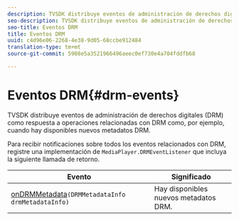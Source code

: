 ```yaml
---
description: TVSDK distribuye eventos de administración de derechos digitales (DRM) como respuesta a operaciones relacionadas con DRM como, por ejemplo, cuando hay disponibles nuevos metadatos DRM.
seo-description: TVSDK distribuye eventos de administración de derechos digitales (DRM) como respuesta a operaciones relacionadas con DRM como, por ejemplo, cuando hay disponibles nuevos metadatos DRM.
seo-title: Eventos DRM
title: Eventos DRM
uuid: c4d96e06-2268-4e38-9d05-68ccbe912484
translation-type: tm+mt
source-git-commit: 5908e5a3521966496aeec0ef730e4a704fddfb68

---
```



# Eventos DRM{#drm-events}

TVSDK distribuye eventos de administración de derechos digitales (DRM) como respuesta a operaciones relacionadas con DRM como, por ejemplo, cuando hay disponibles nuevos metadatos DRM.

Para recibir notificaciones sobre todos los eventos relacionados con DRM, registre una implementación de `MediaPlayer.DRMEventListener` que incluya la siguiente llamada de retorno.

| Evento | Significado |
|---|---|
| [onDRMMetadata](https://help.adobe.com/en_US/primetime/api/psdk/javadoc_1.4/com/adobe/mediacore/MediaPlayer.DRMEventListener.html#onDRMMetadata(DRMMetadataInfo))`(DRMMetadataInfo drmMetadataInfo)` | Hay disponibles nuevos metadatos DRM. |

